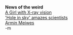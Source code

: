 <b>News of the weird</b>
<br /><a href="http://english.pravda.ru/science/19/94/377/11797_phenomenon.html">A Girl with X-ray vision</a>
<br /><a href="http://news.bbc.co.uk/1/hi/sci/tech/3394461.stm">'Hole in sky' amazes scientists</a>
<br /><a href="http://www.theage.com.au/articles/2004/01/14/1073877901829.html">Armin Meiwes</a>
<br />-m
<br />
<br />
<br />